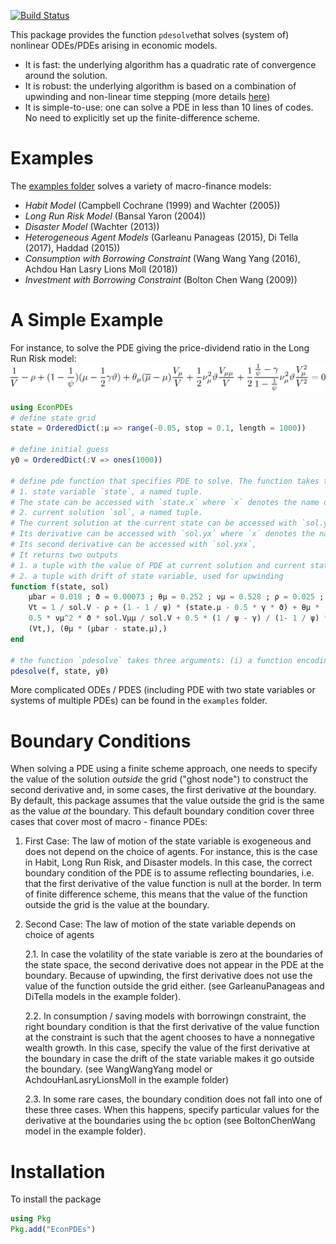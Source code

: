 [![Build Status](https://travis-ci.org/matthieugomez/EconPDEs.jl.svg?branch=master)](https://travis-ci.org/matthieugomez/EconPDEs.jl)


This package provides the function `pdesolve`that solves (system of) nonlinear ODEs/PDEs arising in economic models.

- It is fast: the underlying algorithm has a quadratic rate of convergence around the solution.
- It is robust: the underlying algorithm is based on a combination of upwinding and non-linear time stepping (more details [here](https://github.com/matthieugomez/EconPDEs.jl/blob/master/src/details.pdf))
- It is simple-to-use: one can solve a PDE in less than 10 lines of codes. No need to explicitly set up the finite-difference scheme.


# Examples

The [examples folder](https://github.com/matthieugomez/EconPDEs.jl/tree/master/examples)  solves a variety of macro-finance models:
- *Habit Model* (Campbell Cochrane (1999) and Wachter (2005))
- *Long Run Risk Model* (Bansal Yaron (2004))
- *Disaster Model* (Wachter (2013))
- *Heterogeneous Agent Models* (Garleanu Panageas (2015), Di Tella (2017), Haddad (2015))
- *Consumption with Borrowing Constraint* (Wang Wang Yang (2016), Achdou Han Lasry Lions Moll (2018))
- *Investment with Borrowing Constraint* (Bolton Chen Wang (2009))


# A Simple Example

For instance, to solve the PDE giving the price-dividend ratio in the Long Run Risk model:
<img src="img/by.png">

```julia
using EconPDEs
# define state grid
state = OrderedDict(:μ => range(-0.05, stop = 0.1, length = 1000))

# define initial guess
y0 = OrderedDict(:V => ones(1000))

# define pde function that specifies PDE to solve. The function takes two arguments:
# 1. state variable `state`, a named tuple. 
# The state can be accessed with `state.x` where `x` denotes the name of the state variable.
# 2. current solution `sol`, a named tuple. 
# The current solution at the current state can be accessed with `sol.y` where `y` denotes the name of initial guess. 
# Its derivative can be accessed with `sol.yx` where `x` denotes the name of state variable.
# Its second derivative can be accessed with `sol.yxx`,
# It returns two outputs
# 1. a tuple with the value of PDE at current solution and current state 
# 2. a tuple with drift of state variable, used for upwinding 
function f(state, sol)
	μbar = 0.018 ; ϑ = 0.00073 ; θμ = 0.252 ; νμ = 0.528 ; ρ = 0.025 ; ψ = 1.5 ; γ = 7.5
	Vt = 1 / sol.V - ρ + (1 - 1 / ψ) * (state.μ - 0.5 * γ * ϑ) + θμ * (μbar - state.μ) * sol.Vμ / sol.V +
	0.5 * νμ^2 * ϑ * sol.Vμμ / sol.V + 0.5 * (1 / ψ - γ) / (1- 1 / ψ) * νμ^2 *  ϑ * sol.Vμ^2/sol.V^2
	(Vt,), (θμ * (μbar - state.μ),)
end

# the function `pdesolve` takes three arguments: (i) a function encoding the ode / pde (ii) a state grid corresponding to a discretized version of the state space (iii) an initial guess for the array(s) to solve for. 
pdesolve(f, state, y0)
```

More complicated ODEs / PDES (including PDE with two state variables or systems of multiple PDEs) can be found in the `examples` folder. 


# Boundary Conditions
When solving a PDE using a finite scheme approach, one needs to specify the value of the solution *outside* the grid ("ghost node") to construct the second derivative and, in some cases, the first derivative *at* the boundary. By default, this package assumes that the value outside the grid is the same as the value *at* the boundary. This default boundary condition cover three cases that cover most of macro - finance PDEs:

1. First Case: The law of motion of the state variable is exogeneous and does not depend on the choice of agents. For instance, this is the case in Habit, Long Run Risk, and Disaster models. In this case, the correct boundary condition of the PDE is to assume reflecting boundaries, i.e. that the first derivative of the value function is null at the border. In term of finite difference scheme, this means that the value of the function outside the grid is the value at the boundary.

2. Second Case: The law of motion of the state variable depends on choice of agents

	2.1. In case the volatility of the state variable is zero at the boundaries of the state space, the second derivative does not appear in the PDE at the boundary. Because of upwinding, the first derivative does not use the value of the function outside the grid either. (see GarleanuPanageas and DiTella models in the example folder).

	2.2. In consumption / saving models with borrowingn constraint, the right boundary condition is that the first derivative of the value function at the constraint is such that the agent chooses to have a nonnegative wealth growth. In this case, specify the value of the first derivative at the boundary in case the drift of the state variable makes it go outside the boundary. (see WangWangYang model or AchdouHanLasryLionsMoll in the example folder)

	2.3. In some rare cases, the boundary condition does not fall into one of these three cases. When this happens, specify particular values for the derivative at the boundaries using the `bc` option (see BoltonChenWang model in the example folder).

# Installation

To install the package
```julia
using Pkg
Pkg.add("EconPDEs")
```

